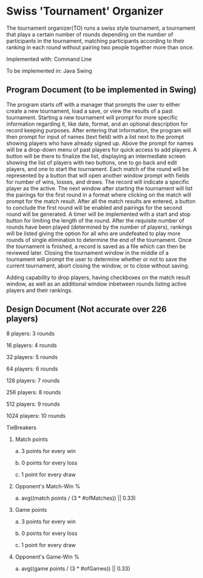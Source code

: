 # Swiss 'Tournament' Organizer

The tournament organizer(TO) runs a swiss style tournament, a tournament that
plays a certain number of rounds depending on the number of participants in the
tournament, matching participants according to their ranking in each round
without pairing two people together more than once.

Implemented with: Command Line

To be implemented in: Java Swing


## Program Document (to be implemented in Swing)

The program starts off with a manager that prompts the user to either create a new tournament,
load a save, or view the results of a past tournament. Starting a new tournament will prompt for more 
specific information regarding it, like date, format, and an optional description for
record keeping purposes. After entering that information, the program will then prompt for
input of names (text field) with a list next to the prompt showing players who have already signed up.
Above the prompt for names will be a drop-down menu of past players for quick access to add players.
A button will be there to finalize the list, displaying an intermediate screen showing the list of 
players with two buttons, one to go back and edit players, and one to start the tournament.
Each match of the round will be represented by a button that will open another window prompt with 
fields for number of wins, losses, and draws. The record will indicate a specific player as the active. 
The next window after starting the tournament will list the pairings for the first round in a 
format where clicking on the match will prompt for the match result. After all the match results are 
entered, a button to conclude the first round will be enabled and pairings for the second round will 
be generated. A timer will be implemented with a start and stop button for limiting the length of the
round. After the requisite number of rounds have been played (determined by the number of 
players), rankings will be listed giving the option for all who are undefeated to play more rounds
of single elimination to determine the end of the tournament. Once the tournament is finished, a
record is saved as a file which can then be reviewed later. Closing the tournament window in the
middle of a tournament will prompt the user to determine whether or not to save the current tournament,
abort closing the window, or to close without saving. 

Adding capability to drop players, having checkboxes on the match result window, as well as an additional
window inbetween rounds listing active players and their rankings.


## Design Document (Not accurate over 226 players)

  8 players:  3 rounds

 16 players:  4 rounds

 32 players:  5 rounds

 64 players:  6 rounds

128 players:  7 rounds

256 players:  8 rounds

512 players:  9 rounds

1024 players:  10 rounds


TieBreakers

1. Match points

	a. 3 points for every win

	b. 0 points for every loss

	c. 1 point for every draw

2. Opponent's Match-Win %

	a. avg((match points / (3 * #ofMatches)) || 0.33)

3. Game points

	a. 3 points for every win

	b. 0 points for every loss

	c. 1 point for every draw

4. Opponent's Game-Win %

	a. avg((game points / (3 * #ofGames)) || 0.33)
